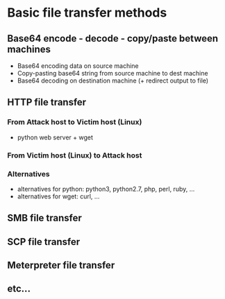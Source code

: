 # Basic file transfer methods
## Base64 encode - decode - copy/paste between machines
* Base64 encoding data on source machine
* Copy-pasting base64 string from source machine to dest machine
* Base64 decoding on destination machine (+ redirect output to file)
## HTTP file transfer
### From Attack host to Victim host (Linux)
* python web server + wget
### From Victim host (Linux) to Attack host
### Alternatives
* alternatives for python: python3, python2.7, php, perl, ruby, ...
* alternatives for wget: curl, ...
## SMB file transfer
## SCP file transfer
## Meterpreter file transfer
## etc...
